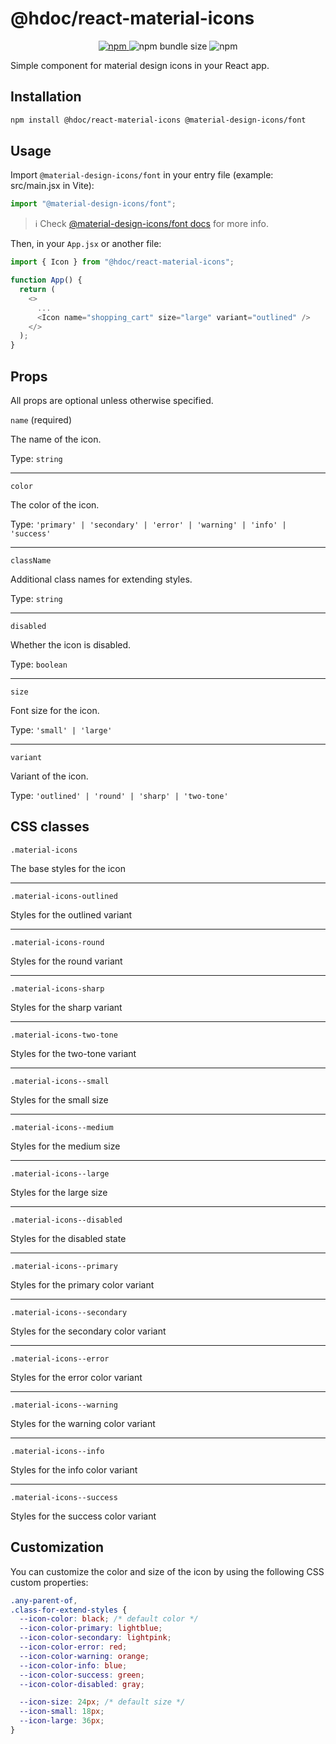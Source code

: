 # @hdoc/react-material-icons

<p align="center">
  <a href="https://www.npmjs.com/package/@hdoc/react-material-icons">
    <img alt="npm" src="https://img.shields.io/npm/v/%40hdoc%2Freact-material-icons">
  </a>
  <img alt="npm bundle size" src="https://img.shields.io/bundlephobia/minzip/%40hdoc%2Freact-material-icons">
  <img alt="npm" src="https://img.shields.io/npm/dm/%40hdoc%2Freact-material-icons">
</p>

Simple component for material design icons in your React app.

## Installation

```bash
npm install @hdoc/react-material-icons @material-design-icons/font
```

## Usage

Import `@material-design-icons/font` in your entry file (example: src/main.jsx in Vite):

```js
import "@material-design-icons/font";
```

> :information_source: Check [@material-design-icons/font docs](https://www.npmjs.com/package/@material-design-icons/font#usage) for more info.

Then, in your `App.jsx` or another file:

```js
import { Icon } from "@hdoc/react-material-icons";

function App() {
  return (
    <>
      ...
      <Icon name="shopping_cart" size="large" variant="outlined" />
    </>
  );
}
```

## Props

All props are optional unless otherwise specified.

`name` (required)

The name of the icon.

Type: `string`

---

`color`

The color of the icon.

Type: `'primary' | 'secondary' | 'error' | 'warning' | 'info' | 'success'`

---

`className`

Additional class names for extending styles.

Type: `string`

---

`disabled`

Whether the icon is disabled.

Type: `boolean`

---

`size`

Font size for the icon.

Type: `'small' | 'large'`

---

`variant`

Variant of the icon.

Type: `'outlined' | 'round' | 'sharp' | 'two-tone'`

## CSS classes

`.material-icons`

The base styles for the icon

---

`.material-icons-outlined`

Styles for the outlined variant

---

`.material-icons-round`

Styles for the round variant

---

`.material-icons-sharp`

Styles for the sharp variant

---

`.material-icons-two-tone`

Styles for the two-tone variant

---

`.material-icons--small`

Styles for the small size

---

`.material-icons--medium`

Styles for the medium size

---

`.material-icons--large`

Styles for the large size

---

`.material-icons--disabled`

Styles for the disabled state

---

`.material-icons--primary`

Styles for the primary color variant

---

`.material-icons--secondary`

Styles for the secondary color variant

---

`.material-icons--error`

Styles for the error color variant

---

`.material-icons--warning`

Styles for the warning color variant

---

`.material-icons--info`

Styles for the info color variant

---

`.material-icons--success`

Styles for the success color variant

## Customization

You can customize the color and size of the icon by using the following CSS custom properties:

```css
.any-parent-of,
.class-for-extend-styles {
  --icon-color: black; /* default color */
  --icon-color-primary: lightblue;
  --icon-color-secondary: lightpink;
  --icon-color-error: red;
  --icon-color-warning: orange;
  --icon-color-info: blue;
  --icon-color-success: green;
  --icon-color-disabled: gray;

  --icon-size: 24px; /* default size */
  --icon-small: 18px;
  --icon-large: 36px;
}
```

